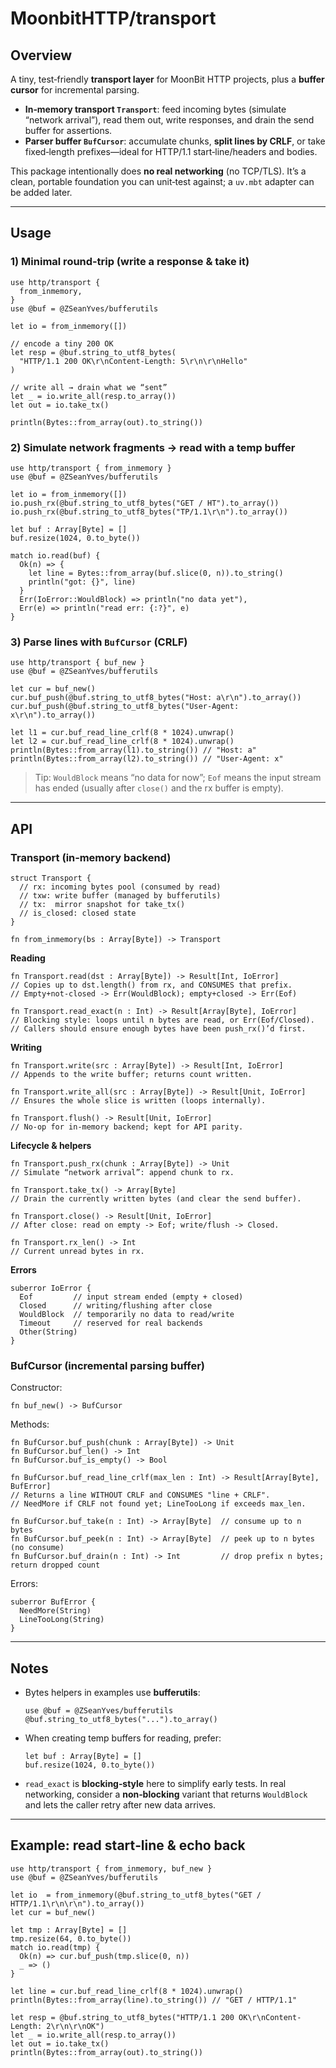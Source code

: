 # MoonbitHTTP/transport

## Overview

A tiny, test‑friendly **transport layer** for MoonBit HTTP projects, plus a **buffer cursor** for incremental parsing.

* **In‑memory transport `Transport`**: feed incoming bytes (simulate “network arrival”), read them out, write responses, and drain the send buffer for assertions.
* **Parser buffer `BufCursor`**: accumulate chunks, **split lines by CRLF**, or take fixed‑length prefixes—ideal for HTTP/1.1 start‑line/headers and bodies.

This package intentionally does **no real networking** (no TCP/TLS). It’s a clean, portable foundation you can unit‑test against; a `uv.mbt` adapter can be added later.

---

## Usage

### 1) Minimal round‑trip (write a response & take it)

```moonbit
use http/transport {
  from_inmemory,
}
use @buf = @ZSeanYves/bufferutils

let io = from_inmemory([])

// encode a tiny 200 OK
let resp = @buf.string_to_utf8_bytes(
  "HTTP/1.1 200 OK\r\nContent-Length: 5\r\n\r\nHello"
)

// write all → drain what we “sent”
let _ = io.write_all(resp.to_array())
let out = io.take_tx()

println(Bytes::from_array(out).to_string())
```

### 2) Simulate network fragments → read with a temp buffer

```moonbit
use http/transport { from_inmemory }
use @buf = @ZSeanYves/bufferutils

let io = from_inmemory([])
io.push_rx(@buf.string_to_utf8_bytes("GET / HT").to_array())
io.push_rx(@buf.string_to_utf8_bytes("TP/1.1\r\n").to_array())

let buf : Array[Byte] = []
buf.resize(1024, 0.to_byte())

match io.read(buf) {
  Ok(n) => {
    let line = Bytes::from_array(buf.slice(0, n)).to_string()
    println("got: {}", line)
  }
  Err(IoError::WouldBlock) => println("no data yet"),
  Err(e) => println("read err: {:?}", e)
}
```

### 3) Parse lines with `BufCursor` (CRLF)

```moonbit
use http/transport { buf_new }
use @buf = @ZSeanYves/bufferutils

let cur = buf_new()
cur.buf_push(@buf.string_to_utf8_bytes("Host: a\r\n").to_array())
cur.buf_push(@buf.string_to_utf8_bytes("User-Agent: x\r\n").to_array())

let l1 = cur.buf_read_line_crlf(8 * 1024).unwrap()
let l2 = cur.buf_read_line_crlf(8 * 1024).unwrap()
println(Bytes::from_array(l1).to_string()) // "Host: a"
println(Bytes::from_array(l2).to_string()) // "User-Agent: x"
```

> Tip: `WouldBlock` means “no data for now”; `Eof` means the input stream has ended (usually after `close()` and the rx buffer is empty).

---

## API

### Transport (in‑memory backend)

```moonbit
struct Transport {
  // rx: incoming bytes pool (consumed by read)
  // txw: write buffer (managed by bufferutils)
  // tx:  mirror snapshot for take_tx()
  // is_closed: closed state
}

fn from_inmemory(bs : Array[Byte]) -> Transport
```

**Reading**

```moonbit
fn Transport.read(dst : Array[Byte]) -> Result[Int, IoError]
// Copies up to dst.length() from rx, and CONSUMES that prefix.
// Empty+not-closed -> Err(WouldBlock); empty+closed -> Err(Eof)

fn Transport.read_exact(n : Int) -> Result[Array[Byte], IoError]
// Blocking style: loops until n bytes are read, or Err(Eof/Closed).
// Callers should ensure enough bytes have been push_rx()’d first.
```

**Writing**

```moonbit
fn Transport.write(src : Array[Byte]) -> Result[Int, IoError]
// Appends to the write buffer; returns count written.

fn Transport.write_all(src : Array[Byte]) -> Result[Unit, IoError]
// Ensures the whole slice is written (loops internally).

fn Transport.flush() -> Result[Unit, IoError]
// No-op for in-memory backend; kept for API parity.
```

**Lifecycle & helpers**

```moonbit
fn Transport.push_rx(chunk : Array[Byte]) -> Unit
// Simulate “network arrival”: append chunk to rx.

fn Transport.take_tx() -> Array[Byte]
// Drain the currently written bytes (and clear the send buffer).

fn Transport.close() -> Result[Unit, IoError]
// After close: read on empty -> Eof; write/flush -> Closed.

fn Transport.rx_len() -> Int
// Current unread bytes in rx.
```

**Errors**

```moonbit
suberror IoError {
  Eof         // input stream ended (empty + closed)
  Closed      // writing/flushing after close
  WouldBlock  // temporarily no data to read/write
  Timeout     // reserved for real backends
  Other(String)
}
```

### BufCursor (incremental parsing buffer)

Constructor:

```moonbit
fn buf_new() -> BufCursor
```

Methods:

```moonbit
fn BufCursor.buf_push(chunk : Array[Byte]) -> Unit
fn BufCursor.buf_len() -> Int
fn BufCursor.buf_is_empty() -> Bool

fn BufCursor.buf_read_line_crlf(max_len : Int) -> Result[Array[Byte], BufError]
// Returns a line WITHOUT CRLF and CONSUMES "line + CRLF".
// NeedMore if CRLF not found yet; LineTooLong if exceeds max_len.

fn BufCursor.buf_take(n : Int) -> Array[Byte]  // consume up to n bytes
fn BufCursor.buf_peek(n : Int) -> Array[Byte]  // peek up to n bytes (no consume)
fn BufCursor.buf_drain(n : Int) -> Int         // drop prefix n bytes; return dropped count
```

Errors:

```moonbit
suberror BufError {
  NeedMore(String)
  LineTooLong(String)
}
```

---

## Notes

* Bytes helpers in examples use **bufferutils**:

  ```moonbit
  use @buf = @ZSeanYves/bufferutils
  @buf.string_to_utf8_bytes("...").to_array()
  ```
* When creating temp buffers for reading, prefer:

  ```moonbit
  let buf : Array[Byte] = []
  buf.resize(1024, 0.to_byte())
  ```
* `read_exact` is **blocking‑style** here to simplify early tests. In real networking, consider a **non‑blocking** variant that returns `WouldBlock` and lets the caller retry after new data arrives.

---

## Example: read start‑line & echo back

```moonbit
use http/transport { from_inmemory, buf_new }
use @buf = @ZSeanYves/bufferutils

let io  = from_inmemory(@buf.string_to_utf8_bytes("GET / HTTP/1.1\r\n\r\n").to_array())
let cur = buf_new()

let tmp : Array[Byte] = []
tmp.resize(64, 0.to_byte())
match io.read(tmp) {
  Ok(n) => cur.buf_push(tmp.slice(0, n))
  _ => ()
}

let line = cur.buf_read_line_crlf(8 * 1024).unwrap()
println(Bytes::from_array(line).to_string()) // "GET / HTTP/1.1"

let resp = @buf.string_to_utf8_bytes("HTTP/1.1 200 OK\r\nContent-Length: 2\r\n\r\nOK")
let _ = io.write_all(resp.to_array())
let out = io.take_tx()
println(Bytes::from_array(out).to_string())
```

